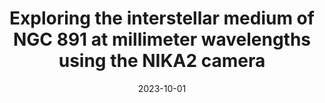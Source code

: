 ---
title: "Exploring the interstellar medium of NGC 891 at millimeter wavelengths using the NIKA2 camera"
collection: "publications"
category: "co_procs"
permalink: /publications/2023arXiv231004204K
link: https://ui.adsabs.harvard.edu/abs/2023arXiv231004204K/abstract
date: 2023-10-01
venue: "arXiv e-prints"
citation: "Katsioli, S., Adam, R., Ade, P., et al. (2023), arXiv e-prints, arXiv:2310.04204."
---